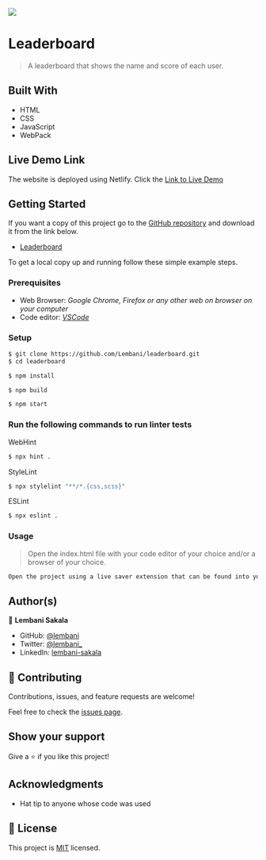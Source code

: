 ![](https://img.shields.io/badge/Microverse-blueviolet)

# Leaderboard
> A leaderboard that shows the name and score of each user.

## Built With

- HTML
- CSS
- JavaScript
- WebPack

## Live Demo Link

The website is deployed using Netlify.
Click the [Link to Live Demo](https://leaderboard-lembsys.netlify.app/)

## Getting Started

If you want a copy of this project go to the [GitHub repository](https://github.com/Lembani/leaderboard) and download it from the link below.

- [Leaderboard](git@github.com/Lembani/leaderboard.git)


To get a local copy up and running follow these simple example steps.

### Prerequisites

- Web Browser: _Google Chrome, Firefox or any other web on browser on your computer_
- Code editor: _[VSCode](https://code.visualstudio.com/)_

### Setup

```bash
$ git clone https://github.com/Lembani/leaderboard.git
$ cd leaderboard
```

```bash
$ npm install
```

```bash
$ npm build
```

```bash
$ npm start
```

### Run the following commands to run linter tests

WebHint
```bash
$ npx hint .
```

StyleLint
```bash
$ npx stylelint "**/*.{css,scss}"
```

ESLint
```bash
$ npx eslint .
```

### Usage

> Open the index.html file with your code editor of your choice and/or a browser of your choice.
```bash
Open the project using a live saver extension that can be found into your code editor.
```
## Author(s)

👤 **Lembani Sakala**

- GitHub: [@lembani](https://github.com/lembani)
- Twitter: [@lembani_](https://twitter.com/lembani_)
- LinkedIn: [lembani-sakala](https://linkedin.com/in/lembani-sakala)

## 🤝 Contributing

Contributions, issues, and feature requests are welcome!

Feel free to check the [issues page](../../issues/).

## Show your support

Give a ⭐️ if you like this project!

## Acknowledgments

- Hat tip to anyone whose code was used

## 📝 License

This project is [MIT](./MIT.md) licensed.
